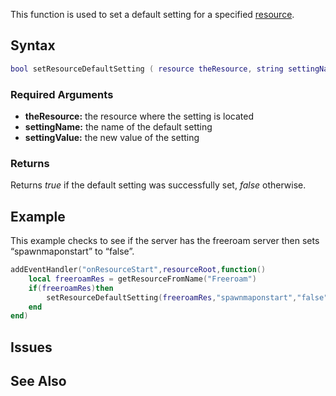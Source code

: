 This function is used to set a default setting for a specified [resource](/docs/resource.md "wikilink").

Syntax
------

``` lua
bool setResourceDefaultSetting ( resource theResource, string settingName, string/int/float settingValue )
```

### Required Arguments

-   **theResource:** the resource where the setting is located
-   **settingName:** the name of the default setting
-   **settingValue:** the new value of the setting

### Returns

Returns *true* if the default setting was successfully set, *false* otherwise.

Example
-------

This example checks to see if the server has the freeroam server then sets “spawnmaponstart” to “false”.

``` lua
addEventHandler("onResourceStart",resourceRoot,function()
    local freeroamRes = getResourceFromName("Freeroam")
    if(freeroamRes)then
        setResourceDefaultSetting(freeroamRes,"spawnmaponstart","false")
    end
end)
```

Issues
------

See Also
--------
